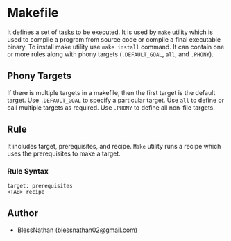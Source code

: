 # Makefile
It defines a set of tasks to be executed. It is used by `make` utility which is used to compile a program from source code or compile a final executable binary. To install make utility use `make install` command. It can contain one or more rules along with phony targets (`.DEFAULT_GOAL`, `all`, and `.PHONY`).

## Phony Targets
If there is multiple targets in a makefile, then the first target is the default target. Use `.DEFAULT_GOAL` to specify a particular target. Use `all` to define or call multiple targets as required. Use `.PHONY` to define all non-file targets.

## Rule
It includes target, prerequisites, and recipe. `Make` utility runs a recipe which uses the prerequisites to make a target.

### Rule Syntax
```
target: prerequisites
<TAB> recipe
```

## Author
- BlessNathan (blessnathan02@gmail.com)
